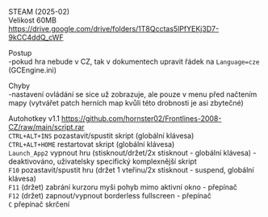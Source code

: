 STEAM (2025-02)
<br/>
Velikost 60MB https://drive.google.com/drive/folders/1T8Qcctas5lPfYEKj3D7-9kCC4ddQ_cWF

Postup
<br/>
-pokud hra nebude v CZ, tak v dokumentech upravit řádek na ```Language=cze``` (GCEngine.ini)

Chyby
<br/>
-nastavení ovládání se sice už zobrazuje, ale pouze v menu před načtením mapy (vytvářet patch herních map kvůli této drobnosti je asi zbytečné)

Autohotkey v1.1 https://github.com/hornster02/Frontlines-2008-CZ/raw/main/script.rar
<br/>
```CTRL+ALT+INS``` pozastavit/spustit skript (globální klávesa)
<br/>
```CTRL+ALT+HOME``` restartovat skript (globální klávesa)
<br/>
```Launch_App2``` vypnout hru (stisknout/držet/2x stisknout - globální klávesa) - deaktivováno, uživatelsky specifický komplexnější skript
<br/>
```F10``` pozastavit/spustit hru (držet 1 vteřinu/2x stisknout - suspend, globální klávesa)
<br/>
```F11``` (držet) zabrání kurzoru myši pohyb mimo aktivní okno - přepínač
<br/>
```F12``` (držet) zapnout/vypnout borderless fullscreen - přepínač
<br/>
```C``` přepínač skrčení
